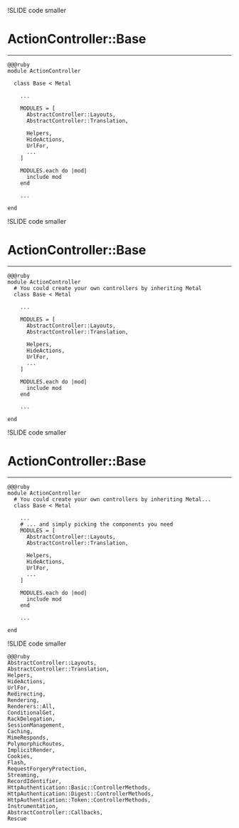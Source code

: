 !SLIDE code smaller

# ActionController::Base #
***
    @@@ruby
    module ActionController
      
      class Base < Metal
        
        ...
        
        MODULES = [
          AbstractController::Layouts,
          AbstractController::Translation,

          Helpers,
          HideActions,
          UrlFor,
          ...
        ]

        MODULES.each do |mod|
          include mod
        end
        
        ...
        
    end
    
!SLIDE code smaller

# ActionController::Base #
***
    @@@ruby
    module ActionController
      # You could create your own controllers by inheriting Metal
      class Base < Metal

        ...
        
        MODULES = [
          AbstractController::Layouts,
          AbstractController::Translation,

          Helpers,
          HideActions,
          UrlFor,
          ...
        ]

        MODULES.each do |mod|
          include mod
        end

        ...

    end
    
!SLIDE code smaller

# ActionController::Base #
***
    @@@ruby
    module ActionController
      # You could create your own controllers by inheriting Metal...
      class Base < Metal

        ...
        # ... and simply picking the components you need
        MODULES = [
          AbstractController::Layouts,
          AbstractController::Translation,

          Helpers,
          HideActions,
          UrlFor,
          ...
        ]

        MODULES.each do |mod|
          include mod
        end

        ...

    end
    
!SLIDE code smaller

    @@@ruby
    AbstractController::Layouts,
    AbstractController::Translation,
    Helpers,
    HideActions,
    UrlFor,
    Redirecting,
    Rendering,
    Renderers::All,
    ConditionalGet,
    RackDelegation,
    SessionManagement,
    Caching,
    MimeResponds,
    PolymorphicRoutes,
    ImplicitRender,
    Cookies,
    Flash,
    RequestForgeryProtection,
    Streaming,
    RecordIdentifier,
    HttpAuthentication::Basic::ControllerMethods,
    HttpAuthentication::Digest::ControllerMethods,
    HttpAuthentication::Token::ControllerMethods,
    Instrumentation,
    AbstractController::Callbacks,
    Rescue